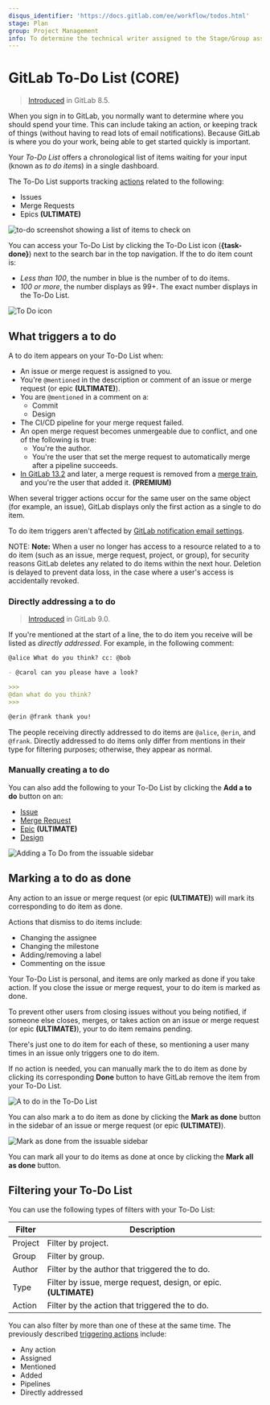 ```yaml
---
disqus_identifier: 'https://docs.gitlab.com/ee/workflow/todos.html'
stage: Plan
group: Project Management
info: To determine the technical writer assigned to the Stage/Group associated with this page, see https://about.gitlab.com/handbook/engineering/ux/technical-writing/#designated-technical-writers
---
```


# GitLab To-Do List **(CORE)**

> [Introduced](https://gitlab.com/gitlab-org/gitlab-foss/-/merge_requests/2817) in GitLab 8.5.

When you sign in to GitLab, you normally want to determine where you should
spend your time. This can include taking an action, or keeping track of things
(without having to read lots of email notifications). Because GitLab is where you
do your work, being able to get started quickly is important.

Your *To-Do List* offers a chronological list of items waiting for your input
(known as *to do items*) in a single dashboard.

The To-Do List supports tracking [actions](#what-triggers-a-to-do) related to
the following:

- Issues
- Merge Requests
- Epics **(ULTIMATE)**

![to-do screenshot showing a list of items to check on](img/todos_index.png)

You can access your To-Do List by clicking the To-Do List icon (**{task-done}**)
next to the search bar in the top navigation. If the to do item count is:

- *Less than 100*, the number in blue is the number of to do items.
- *100 or more*, the number displays as 99+. The exact number displays in the
  To-Do List.

![To Do icon](img/todos_icon.png)

## What triggers a to do

A to do item appears on your To-Do List when:

- An issue or merge request is assigned to you.
- You're `@mentioned` in the description or comment of an issue or merge request
  (or epic **(ULTIMATE)**).
- You are `@mentioned` in a comment on a:
  - Commit
  - Design
- The CI/CD pipeline for your merge request failed.
- An open merge request becomes unmergeable due to conflict, and one of the
  following is true:
  - You're the author.
  - You're the user that set the merge request to automatically merge after a
    pipeline succeeds.
- [In GitLab 13.2](https://gitlab.com/gitlab-org/gitlab/-/issues/12136) and later, a
  merge request is removed from a
  [merge train](../ci/merge_request_pipelines/pipelines_for_merged_results/merge_trains/index.md),
  and you're the user that added it. **(PREMIUM)**

When several trigger actions occur for the same user on the same object (for
example, an issue), GitLab displays only the first action as a single to do
item.

To do item triggers aren't affected by [GitLab notification email settings](profile/notifications.md).

NOTE: **Note:**
When a user no longer has access to a resource related to a to do item (such as
an issue, merge request, project, or group), for security reasons GitLab
deletes any related to do items within the next hour. Deletion is delayed to
prevent data loss, in the case where a user's access is accidentally revoked.

### Directly addressing a to do

> [Introduced](https://gitlab.com/gitlab-org/gitlab-foss/-/merge_requests/7926) in GitLab 9.0.

If you're mentioned at the start of a line, the to do item you receive will be
listed as *directly addressed*. For example, in the following comment:

```markdown
@alice What do you think? cc: @bob

- @carol can you please have a look?

>>>
@dan what do you think?
>>>

@erin @frank thank you!
```

The people receiving directly addressed to do items are `@alice`, `@erin`, and
`@frank`. Directly addressed to do items only differ from mentions in their type
for filtering purposes; otherwise, they appear as normal.

### Manually creating a to do

You can also add the following to your To-Do List by clicking the **Add a to do** button on an:

- [Issue](project/issues/index.md)
- [Merge Request](project/merge_requests/index.md)
- [Epic](group/epics/index.md) **(ULTIMATE)**
- [Design](project/issues/design_management.md)

![Adding a To Do from the issuable sidebar](img/todos_add_todo_sidebar.png)

## Marking a to do as done

Any action to an issue or merge request (or epic **(ULTIMATE)**) will mark its
corresponding to do item as done.

Actions that dismiss to do items include:

- Changing the assignee
- Changing the milestone
- Adding/removing a label
- Commenting on the issue

Your To-Do List is personal, and items are only marked as done if you take
action. If you close the issue or merge request, your to do item is marked as
done.

To prevent other users from closing issues without you being notified, if
someone else closes, merges, or takes action on an issue or merge request (or
epic **(ULTIMATE)**), your to do item remains pending.

There's just one to do item for each of these, so mentioning a user many times
in an issue only triggers one to do item.

If no action is needed, you can manually mark the to do item as done by
clicking its corresponding **Done** button to have GitLab remove the item from
your To-Do List.

![A to do in the To-Do List](img/todos_todo_list_item.png)

You can also mark a to do item as done by clicking the **Mark as done** button
in the sidebar of an issue or merge request (or epic **(ULTIMATE)**).

![Mark as done from the issuable sidebar](img/todos_mark_done_sidebar.png)

You can mark all your to do items as done at once by clicking the
**Mark all as done** button.

## Filtering your To-Do List

You can use the following types of filters with your To-Do List:

| Filter  | Description                                                      |
| ------- | ---------------------------------------------------------------- |
| Project | Filter by project.                                               |
| Group   | Filter by group.                                                 |
| Author  | Filter by the author that triggered the to do.                   |
| Type    | Filter by issue, merge request, design, or epic. **(ULTIMATE)**  |
| Action  | Filter by the action that triggered the to do.                   |

You can also filter by more than one of these at the same time. The previously
described [triggering actions](#what-triggers-a-to-do) include:

- Any action
- Assigned
- Mentioned
- Added
- Pipelines
- Directly addressed
